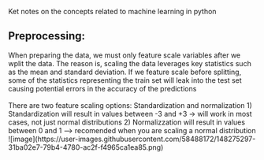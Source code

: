 Ket notes on the concepts related to machine learning in python



<h2>Preprocessing:</h2>
When preparing the data, we must only feature scale variables after we wplit the data. The reason is, scaling the data leverages key statistics such as the mean and standard deviation. If we feature scale before splitting, some of the statistics representing the train set will leak into the test set causing potential errors in the accuracy of the predictions
<br>
<br>
There are two feature scaling options: Standardization and normalization
1) Standardization will result in values between -3 and +3 -> will work in most cases, not just normal distributions
2) Normalizzation will result in values between 0 and 1 --> recomended when you are scaling a normal distribution
![image](https://user-images.githubusercontent.com/58488172/148275297-31ba02e7-79b4-4780-ac2f-f4965ca1ea85.png)


